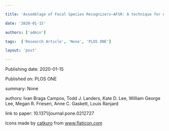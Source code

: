 ---
title: 'Assemblage of Focal Species Recognizers—AFSR: A technique for decreasing false indications of presence from acoustic automatic identification in a multiple species context'
date: '2020-01-15'
authors: ['admin']
tags:  ['Research Article', 'None', 'PLOS ONE']
layout: 'post'
---
Publishing date: 2020-01-15

Published on: PLOS ONE

summary: None

authors: Ivan Braga Campos, Todd J. Landers, Kate D. Lee, William George Lee, Megan R. Friesen, Anne C. Gaskett, Louis Ranjard

link to paper: 10.1371/journal.pone.0212727

Icons made by <a href="https://www.flaticon.com/free-icon/bookshelves_3576884" title="catkuro">catkuro</a> from <a href="https://www.flaticon.com/" title="Flaticon"> www.flaticon.com</a>